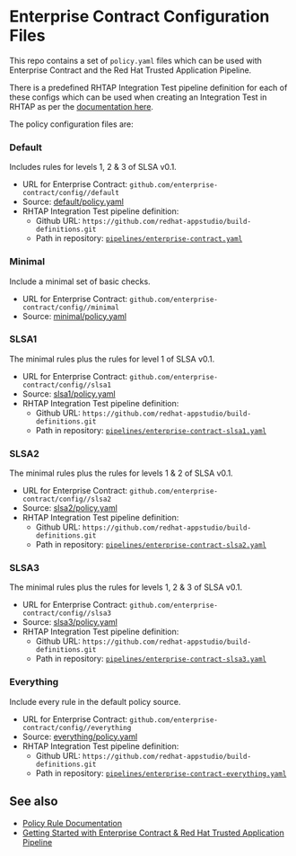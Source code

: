 # Enterprise Contract Configuration Files

This repo contains a set of `policy.yaml` files which can be used with
Enterprise Contract and the Red Hat Trusted Application Pipeline.

There is a predefined RHTAP Integration Test pipeline definition for each of
these configs which can be used when creating an Integration Test in RHTAP as
per the [documentation
here](https://redhat-appstudio.github.io/docs.appstudio.io/Documentation/main/how-to-guides/proc_managing-compliance-with-the-enterprise-contract/).

The policy configuration files are:

### Default

Includes rules for levels 1, 2 & 3 of SLSA v0.1.

* URL for Enterprise Contract: `github.com/enterprise-contract/config//default`
* Source: [default/policy.yaml](https://github.com/enterprise-contract/config/blob/main/default/policy.yaml)
* RHTAP Integration Test pipeline definition:
    * Github URL: `https://github.com/redhat-appstudio/build-definitions.git`
    * Path in repository: [`pipelines/enterprise-contract.yaml`](https://github.com/redhat-appstudio/build-definitions/blob/main/pipelines/enterprise-contract.yaml)

### Minimal

Include a minimal set of basic checks.

* URL for Enterprise Contract: `github.com/enterprise-contract/config//minimal`
* Source: [minimal/policy.yaml](https://github.com/enterprise-contract/config/blob/main/minimal/policy.yaml)


### SLSA1

The minimal rules plus the rules for level 1 of SLSA v0.1.

* URL for Enterprise Contract: `github.com/enterprise-contract/config//slsa1`
* Source: [slsa1/policy.yaml](https://github.com/enterprise-contract/config/blob/main/slsa1/policy.yaml)
* RHTAP Integration Test pipeline definition:
    * Github URL: `https://github.com/redhat-appstudio/build-definitions.git`
    * Path in repository: [`pipelines/enterprise-contract-slsa1.yaml`](https://github.com/redhat-appstudio/build-definitions/blob/main/pipelines/enterprise-contract-slsa1.yaml)

### SLSA2

The minimal rules plus the rules for levels 1 & 2 of SLSA v0.1.

* URL for Enterprise Contract: `github.com/enterprise-contract/config//slsa2`
* Source: [slsa2/policy.yaml](https://github.com/enterprise-contract/config/blob/main/slsa2/policy.yaml)
* RHTAP Integration Test pipeline definition:
    * Github URL: `https://github.com/redhat-appstudio/build-definitions.git`
    * Path in repository: [`pipelines/enterprise-contract-slsa2.yaml`](https://github.com/redhat-appstudio/build-definitions/blob/main/pipelines/enterprise-contract-slsa2.yaml)

### SLSA3

The minimal rules plus the rules for levels 1, 2 & 3 of SLSA v0.1.

* URL for Enterprise Contract: `github.com/enterprise-contract/config//slsa3`
* Source: [slsa3/policy.yaml](https://github.com/enterprise-contract/config/blob/main/slsa3/policy.yaml)
* RHTAP Integration Test pipeline definition:
    * Github URL: `https://github.com/redhat-appstudio/build-definitions.git`
    * Path in repository: [`pipelines/enterprise-contract-slsa3.yaml`](https://github.com/redhat-appstudio/build-definitions/blob/main/pipelines/enterprise-contract-slsa3.yaml)

### Everything

Include every rule in the default policy source.

* URL for Enterprise Contract: `github.com/enterprise-contract/config//everything`
* Source: [everything/policy.yaml](https://github.com/enterprise-contract/config/blob/main/everything/policy.yaml)
* RHTAP Integration Test pipeline definition:
    * Github URL: `https://github.com/redhat-appstudio/build-definitions.git`
    * Path in repository: [`pipelines/enterprise-contract-everything.yaml`](https://github.com/redhat-appstudio/build-definitions/blob/main/pipelines/enterprise-contract-everything.yaml)

## See also

* [Policy Rule Documentation](https://enterprisecontract.dev/docs/ec-policies/release_policy.html)
* [Getting Started with Enterprise Contract &amp; Red Hat Trusted Application Pipeline](https://enterprisecontract.dev/docs/user-guide/main/getting-started.html)
